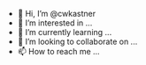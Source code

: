 - 👋 Hi, I’m @cwkastner
- 👀 I’m interested in ...
- 🌱 I’m currently learning ...
- 💞️ I’m looking to collaborate on ...
- 📫 How to reach me ...

<!---
cwkastner/cwkastner is a ✨ special ✨ repository because its `README.md` (this file) appears on your GitHub profile.
You can click the Preview link to take a look at your changes.
--->

